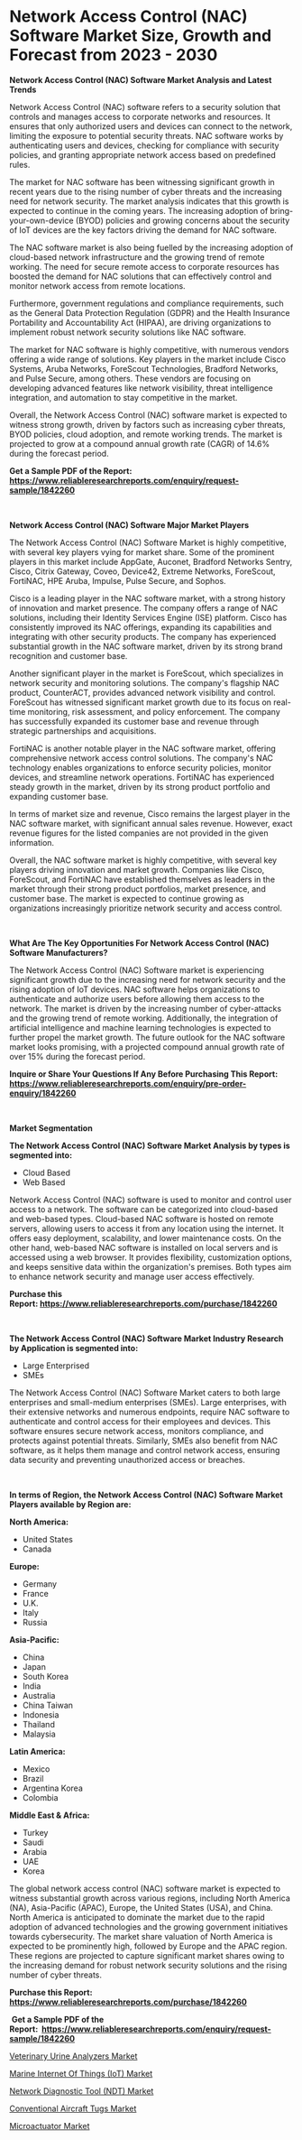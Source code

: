 <p><h1>Network Access Control (NAC) Software Market Size, Growth and Forecast from 2023 - 2030</h1></p><p><strong>Network Access Control (NAC) Software Market Analysis and Latest Trends</strong></p>
<p><p>Network Access Control (NAC) software refers to a security solution that controls and manages access to corporate networks and resources. It ensures that only authorized users and devices can connect to the network, limiting the exposure to potential security threats. NAC software works by authenticating users and devices, checking for compliance with security policies, and granting appropriate network access based on predefined rules.</p><p>The market for NAC software has been witnessing significant growth in recent years due to the rising number of cyber threats and the increasing need for network security. The market analysis indicates that this growth is expected to continue in the coming years. The increasing adoption of bring-your-own-device (BYOD) policies and growing concerns about the security of IoT devices are the key factors driving the demand for NAC software.</p><p>The NAC software market is also being fuelled by the increasing adoption of cloud-based network infrastructure and the growing trend of remote working. The need for secure remote access to corporate resources has boosted the demand for NAC solutions that can effectively control and monitor network access from remote locations.</p><p>Furthermore, government regulations and compliance requirements, such as the General Data Protection Regulation (GDPR) and the Health Insurance Portability and Accountability Act (HIPAA), are driving organizations to implement robust network security solutions like NAC software.</p><p>The market for NAC software is highly competitive, with numerous vendors offering a wide range of solutions. Key players in the market include Cisco Systems, Aruba Networks, ForeScout Technologies, Bradford Networks, and Pulse Secure, among others. These vendors are focusing on developing advanced features like network visibility, threat intelligence integration, and automation to stay competitive in the market.</p><p>Overall, the Network Access Control (NAC) software market is expected to witness strong growth, driven by factors such as increasing cyber threats, BYOD policies, cloud adoption, and remote working trends. The market is projected to grow at a compound annual growth rate (CAGR) of 14.6% during the forecast period.</p></p>
<p><strong>Get a Sample PDF of the Report:&nbsp; <a href="https://www.reliableresearchreports.com/enquiry/request-sample/1842260">https://www.reliableresearchreports.com/enquiry/request-sample/1842260</a></strong></p>
<p>&nbsp;</p>
<p><strong>Network Access Control (NAC) Software Major Market Players</strong></p>
<p><p>The Network Access Control (NAC) Software Market is highly competitive, with several key players vying for market share. Some of the prominent players in this market include AppGate, Auconet, Bradford Networks Sentry, Cisco, Citrix Gateway, Coveo, Device42, Extreme Networks, ForeScout, FortiNAC, HPE Aruba, Impulse, Pulse Secure, and Sophos. </p><p>Cisco is a leading player in the NAC software market, with a strong history of innovation and market presence. The company offers a range of NAC solutions, including their Identity Services Engine (ISE) platform. Cisco has consistently improved its NAC offerings, expanding its capabilities and integrating with other security products. The company has experienced substantial growth in the NAC software market, driven by its strong brand recognition and customer base.</p><p>Another significant player in the market is ForeScout, which specializes in network security and monitoring solutions. The company's flagship NAC product, CounterACT, provides advanced network visibility and control. ForeScout has witnessed significant market growth due to its focus on real-time monitoring, risk assessment, and policy enforcement. The company has successfully expanded its customer base and revenue through strategic partnerships and acquisitions.</p><p>FortiNAC is another notable player in the NAC software market, offering comprehensive network access control solutions. The company's NAC technology enables organizations to enforce security policies, monitor devices, and streamline network operations. FortiNAC has experienced steady growth in the market, driven by its strong product portfolio and expanding customer base.</p><p>In terms of market size and revenue, Cisco remains the largest player in the NAC software market, with significant annual sales revenue. However, exact revenue figures for the listed companies are not provided in the given information.</p><p>Overall, the NAC software market is highly competitive, with several key players driving innovation and market growth. Companies like Cisco, ForeScout, and FortiNAC have established themselves as leaders in the market through their strong product portfolios, market presence, and customer base. The market is expected to continue growing as organizations increasingly prioritize network security and access control.</p></p>
<p>&nbsp;</p>
<p><strong>What Are The Key Opportunities For Network Access Control (NAC) Software Manufacturers?</strong></p>
<p><p>The Network Access Control (NAC) Software market is experiencing significant growth due to the increasing need for network security and the rising adoption of IoT devices. NAC software helps organizations to authenticate and authorize users before allowing them access to the network. The market is driven by the increasing number of cyber-attacks and the growing trend of remote working. Additionally, the integration of artificial intelligence and machine learning technologies is expected to further propel the market growth. The future outlook for the NAC software market looks promising, with a projected compound annual growth rate of over 15% during the forecast period.</p></p>
<p><strong>Inquire or Share Your Questions If Any Before Purchasing This Report: <a href="https://www.reliableresearchreports.com/enquiry/pre-order-enquiry/1842260">https://www.reliableresearchreports.com/enquiry/pre-order-enquiry/1842260</a></strong></p>
<p>&nbsp;</p>
<p><strong>Market Segmentation</strong></p>
<p><strong>The Network Access Control (NAC) Software Market Analysis by types is segmented into:</strong></p>
<p><ul><li>Cloud Based</li><li>Web Based</li></ul></p>
<p><p>Network Access Control (NAC) software is used to monitor and control user access to a network. The software can be categorized into cloud-based and web-based types. Cloud-based NAC software is hosted on remote servers, allowing users to access it from any location using the internet. It offers easy deployment, scalability, and lower maintenance costs. On the other hand, web-based NAC software is installed on local servers and is accessed using a web browser. It provides flexibility, customization options, and keeps sensitive data within the organization's premises. Both types aim to enhance network security and manage user access effectively.</p></p>
<p><strong>Purchase this Report:&nbsp;<a href="https://www.reliableresearchreports.com/purchase/1842260">https://www.reliableresearchreports.com/purchase/1842260</a></strong></p>
<p>&nbsp;</p>
<p><strong>The Network Access Control (NAC) Software Market Industry Research by Application is segmented into:</strong></p>
<p><ul><li>Large Enterprised</li><li>SMEs</li></ul></p>
<p><p>The Network Access Control (NAC) Software Market caters to both large enterprises and small-medium enterprises (SMEs). Large enterprises, with their extensive networks and numerous endpoints, require NAC software to authenticate and control access for their employees and devices. This software ensures secure network access, monitors compliance, and protects against potential threats. Similarly, SMEs also benefit from NAC software, as it helps them manage and control network access, ensuring data security and preventing unauthorized access or breaches.</p></p>
<p>&nbsp;</p>
<p><strong>In terms of Region, the Network Access Control (NAC) Software Market Players available by Region are:</strong></p>
<p>
    <p> <strong> North America: </strong>
        <ul>
            <li>United States</li>
            <li>Canada</li>
        </ul>
        </p> 
    <p> <strong> Europe: </strong>
        <ul>
            <li>Germany</li>
            <li>France</li>
            <li>U.K.</li>
            <li>Italy</li>
            <li>Russia</li>
        </ul>
        </p> 
    <p> <strong> Asia-Pacific: </strong>
        <ul>
            <li>China</li>
            <li>Japan</li>
            <li>South Korea</li>
            <li>India</li>
            <li>Australia</li>
            <li>China Taiwan</li>
            <li>Indonesia</li>
            <li>Thailand</li>
            <li>Malaysia</li>
        </ul>
        </p> 
    <p> <strong> Latin America: </strong>
        <ul>
            <li>Mexico</li>
            <li>Brazil</li>
            <li>Argentina Korea</li>
            <li>Colombia</li>
        </ul>
        </p> 
    <p> <strong> Middle East & Africa: </strong>
        <ul>
            <li>Turkey</li>
            <li>Saudi</li>
            <li>Arabia</li>
            <li>UAE</li>
            <li>Korea</li>
        </ul>
    </p>
    </p>
<p><p>The global network access control (NAC) software market is expected to witness substantial growth across various regions, including North America (NA), Asia-Pacific (APAC), Europe, the United States (USA), and China. North America is anticipated to dominate the market due to the rapid adoption of advanced technologies and the growing government initiatives towards cybersecurity. The market share valuation of North America is expected to be prominently high, followed by Europe and the APAC region. These regions are projected to capture significant market shares owing to the increasing demand for robust network security solutions and the rising number of cyber threats.</p></p>
<p><strong>Purchase this Report: <a href="https://www.reliableresearchreports.com/purchase/1842260">https://www.reliableresearchreports.com/purchase/1842260</a></strong></p>
<p>&nbsp;<strong>Get a Sample PDF of the Report:&nbsp;&nbsp;<a href="https://www.reliableresearchreports.com/enquiry/request-sample/1842260">https://www.reliableresearchreports.com/enquiry/request-sample/1842260</a></strong></p>
<p><strong></strong></p>
<p><p><a href="https://medium.com/@jerrodhilll68/veterinary-urine-analyzers-market-exploring-market-share-market-trends-and-future-growth-85b4d988affa">Veterinary Urine Analyzers Market</a></p><p><a href="https://www.linkedin.com/pulse/marine-internet-things-iot-market-research-report-provides/">Marine Internet Of Things (IoT) Market</a></p><p><a href="https://www.linkedin.com/pulse/network-diagnostic-tool-ndt-market-challenges-opportunities/">Network Diagnostic Tool (NDT) Market</a></p><p><a href="https://medium.com/@royalhoeger626/conventional-aircraft-tugs-market-competitive-analysis-market-trends-and-forecast-to-2030-9edaa3079c8a">Conventional Aircraft Tugs Market</a></p><p><a href="https://www.linkedin.com/pulse/microactuator-market-share-amp-new-trends-analysis-report/">Microactuator Market</a></p></p>